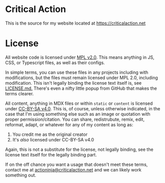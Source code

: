 # Critical Action

This is the source for my website located at https://criticalaction.net

# License

All website code is licensed under [MPL v2.0](LICENSE.md). This means anything in JS, CSS, or Typescript files, as well as their
configs.

In simple terms, you can use these files in any projects including with modifications, but the files must remain
licensed under MPL 2.0, including modification. This isn't legally binding the license text itself is, see
[LICENSE.md.](LICENSE.md) There's even a nifty little popup from GitHub that makes the terms clearer.

All content, anything in MDX files or within `static` or `content` is licensed under
[CC-BY-SA v4.0](content/LICENSE.md). This is, of course, unless otherwise indicated, in the case that I'm using
something else such as an image or quotation with proper permission/citation. You can share, redistrubute, remix, edit,
reformat, adapt, or whatever for any of my content as long as:

1. You credit me as the original creator
2. It's *also* licensed under CC-BY-SA v4.0

Again, this is not a substitute for the license, not legally binding, see the license text itself for the legally
binding part.

If on the off chance you want a usage that doesn't meet these terms, contact me at
[actioninja@criticalaction.net](mailto:actioninja@criticalaction.net)
and we can likely work something out.
